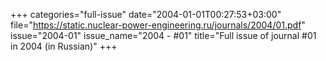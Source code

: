 +++
categories="full-issue"
date="2004-01-01T00:27:53+03:00"
file="https://static.nuclear-power-engineering.ru/journals/2004/01.pdf"
issue="2004-01"
issue_name="2004 - #01"
title="Full issue of journal #01 in 2004 (in Russian)"
+++